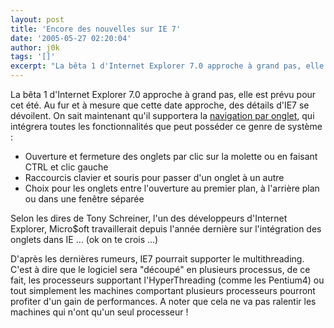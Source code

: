 ```yaml
---
layout: post
title: 'Encore des nouvelles sur IE 7'
date: '2005-05-27 02:20:04'
author: j0k
tags: '[]'
excerpt: "La bêta 1 d'Internet Explorer 7.0 approche à grand pas, elle est prévu pour cet été. Au fur et à mesure que cette date approche, des détails d'IE7 se dévoilent.     \nOn sait maintenant qu'il supportera la [navigation par onglet](http://www.j0k3r.net/news-internet-explorer-7-integrera-des-onglets-458.html), qui intégrera toutes les fonctionnalités que peut      …"
---
```


La bêta 1 d'Internet Explorer 7.0 approche à grand pas, elle est prévu pour cet été. Au fur et à mesure que cette date approche, des détails d'IE7 se dévoilent.
On sait maintenant qu'il supportera la [navigation par onglet](http://www.j0k3r.net/news-internet-explorer-7-integrera-des-onglets-458.html), qui intégrera toutes les fonctionnalités que peut posséder ce genre de système :

* Ouverture et fermeture des onglets par clic sur la molette ou en faisant CTRL et clic gauche
* Raccourcis clavier et souris pour passer d'un onglet à un autre
* Choix pour les onglets entre l'ouverture au premier plan, à l'arrière plan ou dans une fenêtre séparée

Selon les dires de Tony Schreiner, l'un des développeurs d'Internet Explorer, Micro$oft travaillerait depuis l'année dernière sur l'intégration des onglets dans IE ... (ok on te crois ...)

D'après les dernières rumeurs, IE7 pourrait supporter le multithreading. C'est à dire que le logiciel sera "découpé" en plusieurs processus, de ce fait, les processeurs supportant l'HyperThreading (comme les Pentium4) ou tout simplement les machines comportant plusieurs processeurs pourront profiter d'un gain de performances. A noter que cela ne va pas ralentir les machines qui n'ont qu'un seul processeur !
